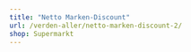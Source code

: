 ```yaml
---
title: "Netto Marken-Discount"
url: /verden-aller/netto-marken-discount-2/
shop: Supermarkt
---
```

